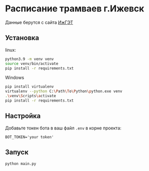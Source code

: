 # Расписание трамваев г.Ижевск

Данные берутся с сайта [ИжГЭТ](https://ижгэт.рф/rasp/)

## Установка
linux:
```bash
python3.9 -m venv venv
source venv/bin/activate
pip install -r requirements.txt
```
Windows
```bash
pip install virtualenv
virtualenv --python C:\Path\To\Python\python.exe venv
.\venv\Scripts\activate
pip install -r requirements.txt
```

## Настройка
Добавьте токен бота в ваш файл `.env` в корне проекта:
```shell
BOT_TOKEN='your token'
```

## Запуск
```bash
python main.py
```
